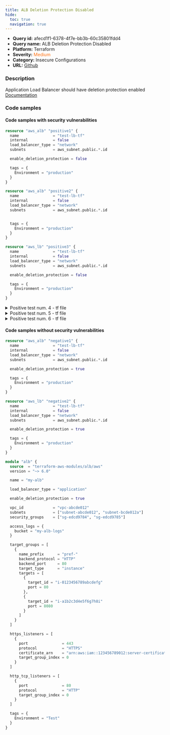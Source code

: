 ```yaml
---
title: ALB Deletion Protection Disabled
hide:
  toc: true
  navigation: true
---
```


<style>
  .highlight .hll {
    background-color: #ff171742;
  }
  .md-content {
    max-width: 1100px;
    margin: 0 auto;
  }
</style>

-   **Query id:** afecd1f1-6378-4f7e-bb3b-60c35801fdd4
-   **Query name:** ALB Deletion Protection Disabled
-   **Platform:** Terraform
-   **Severity:** <span style="color:#ff7213">Medium</span>
-   **Category:** Insecure Configurations
-   **URL:** [Github](https://github.com/Checkmarx/kics/tree/master/assets/queries/terraform/aws/alb_deletion_protection_disabled)

### Description
Application Load Balancer should have deletion protection enabled<br>
[Documentation](https://registry.terraform.io/providers/hashicorp/aws/latest/docs/resources/lb#enable_deletion_protection)

### Code samples
#### Code samples with security vulnerabilities
```tf title="Positive test num. 1 - tf file" hl_lines="7"
resource "aws_alb" "positive1" {
  name               = "test-lb-tf"
  internal           = false
  load_balancer_type = "network"
  subnets            = aws_subnet.public.*.id

  enable_deletion_protection = false

  tags = {
    Environment = "production"
  }
}

```
```tf title="Positive test num. 2 - tf file" hl_lines="1"
resource "aws_alb" "positive2" {
  name               = "test-lb-tf"
  internal           = false
  load_balancer_type = "network"
  subnets            = aws_subnet.public.*.id


  tags = {
    Environment = "production"
  }
}

```
```tf title="Positive test num. 3 - tf file" hl_lines="7"
resource "aws_lb" "positive3" {
  name               = "test-lb-tf"
  internal           = false
  load_balancer_type = "network"
  subnets            = aws_subnet.public.*.id

  enable_deletion_protection = false

  tags = {
    Environment = "production"
  }
}

```
<details><summary>Positive test num. 4 - tf file</summary>

```tf hl_lines="1"
resource "aws_lb" "positive4" {
  name               = "test-lb-tf"
  internal           = false
  load_balancer_type = "network"
  subnets            = aws_subnet.public.*.id

  tags = {
    Environment = "production"
  }
}

```
</details>
<details><summary>Positive test num. 5 - tf file</summary>

```tf hl_lines="9"
module "alb" {
  source  = "terraform-aws-modules/alb/aws"
  version = "~> 6.0"

  name = "my-alb"

  load_balancer_type = "application"

  enable_deletion_protection = false

  vpc_id             = "vpc-abcde012"
  subnets            = ["subnet-abcde012", "subnet-bcde012a"]
  security_groups    = ["sg-edcd9784", "sg-edcd9785"]

  access_logs = {
    bucket = "my-alb-logs"
  }

  target_groups = [
    {
      name_prefix      = "pref-"
      backend_protocol = "HTTP"
      backend_port     = 80
      target_type      = "instance"
      targets = [
        {
          target_id = "i-0123456789abcdefg"
          port = 80
        },
        {
          target_id = "i-a1b2c3d4e5f6g7h8i"
          port = 8080
        }
      ]
    }
  ]

  https_listeners = [
    {
      port               = 443
      protocol           = "HTTPS"
      certificate_arn    = "arn:aws:iam::123456789012:server-certificate/test_cert-123456789012"
      target_group_index = 0
    }
  ]

  http_tcp_listeners = [
    {
      port               = 80
      protocol           = "HTTP"
      target_group_index = 0
    }
  ]

  tags = {
    Environment = "Test"
  }
}

```
</details>
<details><summary>Positive test num. 6 - tf file</summary>

```tf hl_lines="1"
module "alb" {
  source  = "terraform-aws-modules/alb/aws"
  version = "~> 6.0"

  name = "my-alb"

  load_balancer_type = "application"

  vpc_id             = "vpc-abcde012"
  subnets            = ["subnet-abcde012", "subnet-bcde012a"]
  security_groups    = ["sg-edcd9784", "sg-edcd9785"]

  access_logs = {
    bucket = "my-alb-logs"
  }

  target_groups = [
    {
      name_prefix      = "pref-"
      backend_protocol = "HTTP"
      backend_port     = 80
      target_type      = "instance"
      targets = [
        {
          target_id = "i-0123456789abcdefg"
          port = 80
        },
        {
          target_id = "i-a1b2c3d4e5f6g7h8i"
          port = 8080
        }
      ]
    }
  ]

  https_listeners = [
    {
      port               = 443
      protocol           = "HTTPS"
      certificate_arn    = "arn:aws:iam::123456789012:server-certificate/test_cert-123456789012"
      target_group_index = 0
    }
  ]

  http_tcp_listeners = [
    {
      port               = 80
      protocol           = "HTTP"
      target_group_index = 0
    }
  ]

  tags = {
    Environment = "Test"
  }
}

```
</details>


#### Code samples without security vulnerabilities
```tf title="Negative test num. 1 - tf file"
resource "aws_alb" "negative1" {
  name               = "test-lb-tf"
  internal           = false
  load_balancer_type = "network"
  subnets            = aws_subnet.public.*.id

  enable_deletion_protection = true

  tags = {
    Environment = "production"
  }
}

```
```tf title="Negative test num. 2 - tf file"
resource "aws_lb" "negative2" {
  name               = "test-lb-tf"
  internal           = false
  load_balancer_type = "network"
  subnets            = aws_subnet.public.*.id

  enable_deletion_protection = true

  tags = {
    Environment = "production"
  }
}

```
```tf title="Negative test num. 3 - tf file"
module "alb" {
  source  = "terraform-aws-modules/alb/aws"
  version = "~> 6.0"

  name = "my-alb"

  load_balancer_type = "application"

  enable_deletion_protection = true

  vpc_id             = "vpc-abcde012"
  subnets            = ["subnet-abcde012", "subnet-bcde012a"]
  security_groups    = ["sg-edcd9784", "sg-edcd9785"]

  access_logs = {
    bucket = "my-alb-logs"
  }

  target_groups = [
    {
      name_prefix      = "pref-"
      backend_protocol = "HTTP"
      backend_port     = 80
      target_type      = "instance"
      targets = [
        {
          target_id = "i-0123456789abcdefg"
          port = 80
        },
        {
          target_id = "i-a1b2c3d4e5f6g7h8i"
          port = 8080
        }
      ]
    }
  ]

  https_listeners = [
    {
      port               = 443
      protocol           = "HTTPS"
      certificate_arn    = "arn:aws:iam::123456789012:server-certificate/test_cert-123456789012"
      target_group_index = 0
    }
  ]

  http_tcp_listeners = [
    {
      port               = 80
      protocol           = "HTTP"
      target_group_index = 0
    }
  ]

  tags = {
    Environment = "Test"
  }
}

```
